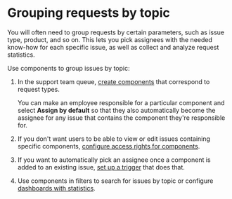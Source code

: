 # Grouping requests by topic

You will often need to group requests by certain parameters, such as issue type, product, and so on. This lets you pick assignees with the needed know-how for each specific issue, as well as collect and analyze request statistics.

Use components to group issues by topic:

1. In the support team queue, [create components](manager/components.md) that correspond to request types.

    You can make an employee responsible for a particular component and select **Assign by default** so that they also automatically become the assignee for any issue that contains the component they're responsible for.

1. If you don't want users to be able to view or edit issues containing specific components, [configure access rights for components](manager/queue-access.md#section_tbh_cs5_qbb).

1. If you want to automatically pick an assignee once a component is added to an existing issue, [set up a trigger](manager/trigger-examples.md#assign_ticket) that does that.

1. Use components in filters to search for issues by topic or configure [dashboards with statistics](#dashboards).

